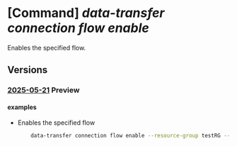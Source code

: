 # [Command] _data-transfer connection flow enable_

Enables the specified flow.

## Versions

### [2025-05-21](/Resources/mgmt-plane/L3N1YnNjcmlwdGlvbnMve30vcmVzb3VyY2Vncm91cHMve30vcHJvdmlkZXJzL21pY3Jvc29mdC5henVyZWRhdGF0cmFuc2Zlci9jb25uZWN0aW9ucy97fS9mbG93cy97fS9lbmFibGU=/2025-05-21.xml) **Preview**

<!-- mgmt-plane /subscriptions/{}/resourcegroups/{}/providers/microsoft.azuredatatransfer/connections/{}/flows/{}/enable 2025-05-21 -->

#### examples

- Enables the specified flow
    ```bash
        data-transfer connection flow enable --resource-group testRG --connection-name testConnection --flow-name testFlow
    ```
